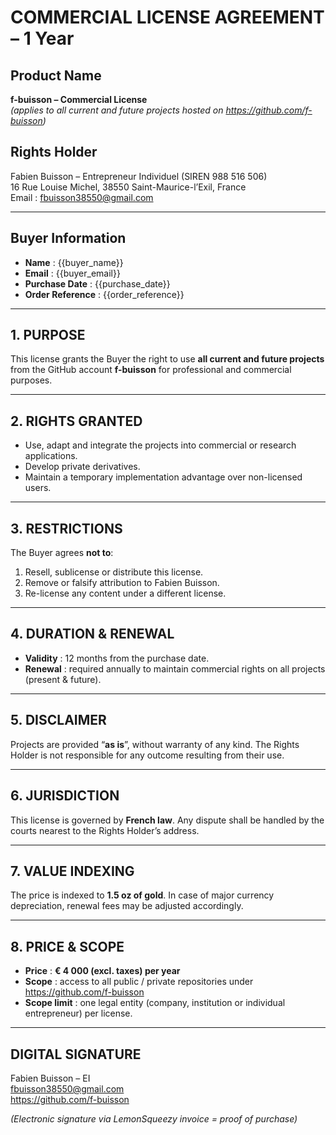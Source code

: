 # COMMERCIAL LICENSE AGREEMENT – 1 Year

## Product Name  
**f-buisson – Commercial License**  
*(applies to all current and future projects hosted on <https://github.com/f-buisson>)*

## Rights Holder  
Fabien Buisson – Entrepreneur Individuel (SIREN 988 516 506)  
16 Rue Louise Michel, 38550 Saint-Maurice-l’Exil, France  
Email : fbuisson38550@gmail.com

---

## Buyer Information  
- **Name** : {{buyer_name}}  
- **Email** : {{buyer_email}}  
- **Purchase Date** : {{purchase_date}}  
- **Order Reference** : {{order_reference}}

---

## 1. PURPOSE  
This license grants the Buyer the right to use **all current and future projects** from the GitHub account **f-buisson** for professional and commercial purposes.

---

## 2. RIGHTS GRANTED  
- Use, adapt and integrate the projects into commercial or research applications.  
- Develop private derivatives.  
- Maintain a temporary implementation advantage over non-licensed users.

---

## 3. RESTRICTIONS  
The Buyer agrees **not to**:  
1. Resell, sublicense or distribute this license.  
2. Remove or falsify attribution to Fabien Buisson.  
3. Re-license any content under a different license.

---

## 4. DURATION & RENEWAL  
- **Validity** : 12 months from the purchase date.  
- **Renewal** : required annually to maintain commercial rights on all projects (present & future).

---

## 5. DISCLAIMER  
Projects are provided “**as is**”, without warranty of any kind. The Rights Holder is not responsible for any outcome resulting from their use.

---

## 6. JURISDICTION  
This license is governed by **French law**. Any dispute shall be handled by the courts nearest to the Rights Holder’s address.

---

## 7. VALUE INDEXING  
The price is indexed to **1.5 oz of gold**. In case of major currency depreciation, renewal fees may be adjusted accordingly.

---

## 8. PRICE & SCOPE  
- **Price** : **€ 4 000 (excl. taxes) per year**  
- **Scope** : access to all public / private repositories under <https://github.com/f-buisson>  
- **Scope limit** : one legal entity (company, institution or individual entrepreneur) per license.

---

## DIGITAL SIGNATURE  
Fabien Buisson – EI  
fbuisson38550@gmail.com  
<https://github.com/f-buisson>

*(Electronic signature via LemonSqueezy invoice = proof of purchase)*
